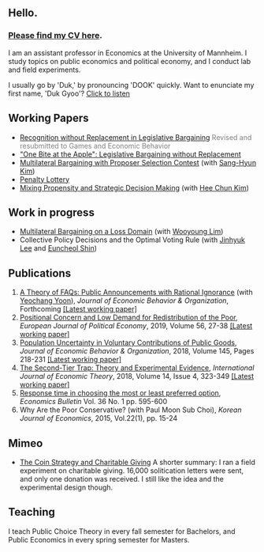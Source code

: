 <!-- To update the left column (contact info & photo) on the index page, check '_layout/default'-->
## Hello.

### <a href="https://kimdukgyoo.github.io/PDFfiles/CV-DukGyooKim.pdf" target="_blank">Please find my CV here</a>.

I am an assistant professor in Economics at the University of Mannheim. I study topics on public economics and political economy, and I conduct lab and field experiments.

I usually go by 'Duk,' by pronouncing 'DOOK' quickly. Want to enunciate my first name, 'Duk Gyoo'?  <a href="/howtopronouncemyname.mp3" target="_blank">Click to listen</a>  
 
## Working Papers

* <a href="https://kimdukgyoo.github.io/PDFfiles/Recognition_without_Replacement_in_Legislative_Bargaining.pdf" target="_blank"> Recognition without Replacement in Legislative Bargaining</a> <span style="color:Gray">Revised and resubmitted to Games and Economic Behavior</span>
* <a href="https://kimdukgyoo.github.io/PDFfiles/OneBiteAtTheApple.pdf" target="_blank"> "One Bite at the Apple": Legislative Bargaining without Replacement</a>
* <a href="https://kimdukgyoo.github.io/PDFfiles/MBContest.pdf" target="_blank">Multilateral Bargaining with Proposer Selection Contest</a> (with <a href="https://sites.google.com/site/sanghyunkim46/research" target="_blank">Sang-Hyun Kim</a>)
* <a href="https://kimdukgyoo.github.io/PDFfiles/penalty-lottery.pdf" target="_blank"> Penalty Lottery </a>
* <a href="https://kimdukgyoo.github.io/PDFfiles/mixing-propensity-strategic.pdf" target="_blank"> Mixing Propensity and Strategic Decision Making</a> (with <a href="https://sites.google.com/site/hckim0822/home" target="_blank">Hee Chun Kim</a>)

## Work in progress
* <a href="https://kimdukgyoo.github.io/PDFfiles/MBL.pdf" target="_blank">Multilateral Bargaining on a Loss Domain</a> (with <a href="http://wooyoung.people.ust.hk/" target="_blank">Wooyoung Lim</a>)
* Collective Policy Decisions and the Optimal Voting Rule (with <a href="https://sites.google.com/site/jinhyuk2con/" target="_blank">Jinhyuk Lee</a> and <a href="https://sites.google.com/site/euncheolshin00/" target="_blank">Euncheol Shin</a>)

## Publications
1. <a href="https://doi.org/10.1016/j.jebo.2018.12.026" target="_blank">A Theory of FAQs: Public Announcements with Rational Ignorance</a> (with <a href="https://sites.google.com/site/yyeochang/" target="_blank">Yeochang Yoon</a>), _Journal of Economic Behavior & Organization_, Forthcoming <a href="https://kimdukgyoo.github.io/PDFfiles/theoryFAQs.pdf" target="_blank">[Latest working paper]</a>
2. <a href="https://authors.elsevier.com/a/1YOiwe52OdRVG" target="_blank"> Positional Concern and Low Demand for Redistribution of the Poor</a>, _European Journal of Political Economy_, 2019, Volume 56, 27-38 <a href="https://kimdukgyoo.github.io/PDFfiles/ECP.pdf" target="_blank">[Latest working paper]</a>
3. <a href="https://doi.org/10.1016/j.jebo.2017.10.009" target="_blank"> Population Uncertainty in Voluntary Contributions of Public Goods</a>, _Journal of Economic Behavior & Organization_, 2018, Volume 145, Pages 218-231 <a href="https://kimdukgyoo.github.io/PDFfiles/PopulationUncertaintyInVolutaryContributions-Elsevier.pdf" target="_blank">[Latest working paper]</a>      
4. <a href="https://onlinelibrary.wiley.com/doi/10.1111/ijet.12158" target="_blank">The Second-Tier Trap: Theory and Experimental Evidence</a>, _International Journal of Economic Theory_, 2018, Volume 14, Issue 4, 323-349 <a href="https://kimdukgyoo.github.io/PDFfiles/TheSecondTierTrap-TheoryandEvidence.pdf" target="_blank">[Latest working paper]</a>
5. <a href="http://www.accessecon.com/Pubs/EB/2016/Volume36/EB-16-V36-I1-P59.pdf" target="_blank"> Response time in choosing the most or least preferred option</a>, _Economics Bulletin_ Vol. 36 No. 1 pp. 595-600
6. Why Are the Poor Conservative? (with Paul Moon Sub Choi), _Korean Journal of Economics_, 2015, Vol.22(1), pp. 15-24

## Mimeo
* <a href="http://ssrn.com/abstract=2745071" target="_blank"> The Coin Strategy and Charitable Giving</a>
A shorter summary: I ran a field experiment on charitable giving. 16,000 solitication letters were sent, and only one donation was received. I still like the idea and the experimental design though. 

## Teaching
I teach Public Choice Theory in every fall semester for Bachelors, and Public Economics in every spring semester for Masters. 

<!--  
## Upcoming schedules
- 11/9--11/12, Dallas Texas (Midwest Theory Conference)
-->

<!--
Text can be **bold**, _italic_, or ~~strikethrough~~. 

[Link to another page](another-page).

There should be whitespace between paragraphs.

There should be whitespace between paragraphs. We recommend including a README, or a file with information about your project.

# [](#header-1)Header 1

This is a normal paragraph following a header. GitHub is a code hosting platform for version control and collaboration. It lets you and others work together on projects from anywhere.

## [](#header-2)Header 2

> This is a blockquote following a header.
>
> When something is important enough, you do it even if the odds are not in your favor.

### [](#header-3)Header 3

```js
// Javascript code with syntax highlighting.
var fun = function lang(l) {
  dateformat.i18n = require('./lang/' + l)
  return true;
}
```

```ruby
# Ruby code with syntax highlighting
GitHubPages::Dependencies.gems.each do |gem, version|
  s.add_dependency(gem, "= #{version}")
end
```

#### [](#header-4)Header 4

*   This is an unordered list following a header.
*   This is an unordered list following a header.
*   This is an unordered list following a header.

##### [](#header-5)Header 5

1.  This is an ordered list following a header.
2.  This is an ordered list following a header.
3.  This is an ordered list following a header.

###### [](#header-6)Header 6

| head1        | head two          | three |
|:-------------|:------------------|:------|
| ok           | good swedish fish | nice  |
| out of stock | good and plenty   | nice  |
| ok           | good `oreos`      | hmm   |
| ok           | good `zoute` drop | yumm  |

### There's a horizontal rule below this.

* * *

### Here is an unordered list:

*   Item foo
*   Item bar
*   Item baz
*   Item zip

### And an ordered list:

1.  Item one
1.  Item two
1.  Item three
1.  Item four

### And a nested list:

- level 1 item
  - level 2 item
  - level 2 item
    - level 3 item
    - level 3 item
- level 1 item
  - level 2 item
  - level 2 item
  - level 2 item
- level 1 item
  - level 2 item
  - level 2 item
- level 1 item

### Small image

![](https://assets-cdn.github.com/images/icons/emoji/octocat.png)

### Large image

![](https://guides.github.com/activities/hello-world/branching.png)


### Definition lists can be used with HTML syntax.

<dl>
<dt>Name</dt>
<dd>Godzilla</dd>
<dt>Born</dt>
<dd>1952</dd>
<dt>Birthplace</dt>
<dd>Japan</dd>
<dt>Color</dt>
<dd>Green</dd>
</dl>

```
Long, single-line code blocks should not wrap. They should horizontally scroll if they are too long. This line should be long enough to demonstrate this.
```

```
The final element.
```
-->
